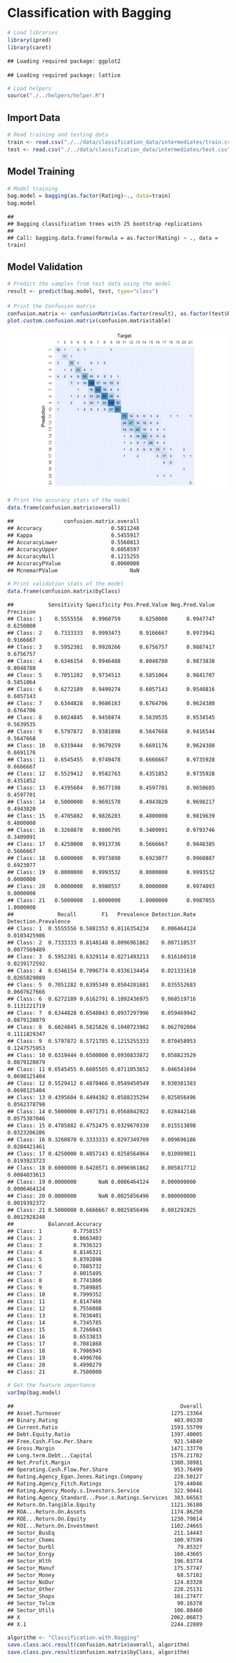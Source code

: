 # Classification with Bagging

``` r
# Load libraries
library(ipred)
library(caret)
```

    ## Loading required package: ggplot2

    ## Loading required package: lattice

``` r
# Load helpers
source("./../helpers/helper.R")
```

## Import Data

``` r
# Read training and testing data
train <- read.csv("./../data/classification_data/intermediates/train.csv")
test <- read.csv("./../data/classification_data/intermediates/test.csv")
```

## Model Training

``` r
# Model training
bag.model = bagging(as.factor(Rating)~., data=train)
bag.model
```

    ## 
    ## Bagging classification trees with 25 bootstrap replications 
    ## 
    ## Call: bagging.data.frame(formula = as.factor(Rating) ~ ., data = train)

## Model Validation

``` r
# Predict the samples from test data using the model
result <- predict(bag.model, test, type="class")

# Print the Confusion matrix
confusion.matrix <- confusionMatrix(as.factor(result), as.factor(test$Rating))
plot.custom.confusion.matrix(confusion.matrix$table)
```

![](class_bagging_files/figure-gfm/unnamed-chunk-4-1.png)<!-- -->

``` r
# Print the accuracy stats of the model
data.frame(confusion.matrix$overall)
```

    ##                confusion.matrix.overall
    ## Accuracy                      0.5811248
    ## Kappa                         0.5455917
    ## AccuracyLower                 0.5560813
    ## AccuracyUpper                 0.6058597
    ## AccuracyNull                  0.1215255
    ## AccuracyPValue                0.0000000
    ## McnemarPValue                       NaN

``` r
# Print validation stats of the model
data.frame(confusion.matrix$byClass)
```

    ##           Sensitivity Specificity Pos.Pred.Value Neg.Pred.Value Precision
    ## Class: 1    0.5555556   0.9960759      0.6250000      0.9947747 0.6250000
    ## Class: 2    0.7333333   0.9993473      0.9166667      0.9973941 0.9166667
    ## Class: 3    0.5952381   0.9920266      0.6756757      0.9887417 0.6756757
    ## Class: 4    0.6346154   0.9946488      0.8048780      0.9873838 0.8048780
    ## Class: 5    0.7051282   0.9734513      0.5851064      0.9841707 0.5851064
    ## Class: 6    0.6272189   0.9499274      0.6057143      0.9540816 0.6057143
    ## Class: 7    0.6344828   0.9686163      0.6764706      0.9624380 0.6764706
    ## Class: 8    0.6024845   0.9458874      0.5639535      0.9534545 0.5639535
    ## Class: 9    0.5797872   0.9381898      0.5647668      0.9416544 0.5647668
    ## Class: 10   0.6319444   0.9679259      0.6691176      0.9624380 0.6691176
    ## Class: 11   0.6545455   0.9749478      0.6666667      0.9735928 0.6666667
    ## Class: 12   0.5529412   0.9582763      0.4351852      0.9735928 0.4351852
    ## Class: 13   0.4395604   0.9677198      0.4597701      0.9650685 0.4597701
    ## Class: 14   0.5000000   0.9691570      0.4943820      0.9698217 0.4943820
    ## Class: 15   0.4705882   0.9826203      0.4800000      0.9819639 0.4800000
    ## Class: 16   0.3260870   0.9806795      0.3409091      0.9793746 0.3409091
    ## Class: 17   0.4250000   0.9913736      0.5666667      0.9848385 0.5666667
    ## Class: 18   0.6000000   0.9973890      0.6923077      0.9960887 0.6923077
    ## Class: 19   0.0000000   0.9993532      0.0000000      0.9993532 0.0000000
    ## Class: 20   0.0000000   0.9980557      0.0000000      0.9974093 0.0000000
    ## Class: 21   0.5000000   1.0000000      1.0000000      0.9987055 1.0000000
    ##              Recall        F1   Prevalence Detection.Rate Detection.Prevalence
    ## Class: 1  0.5555556 0.5882353 0.0116354234    0.006464124         0.0103425986
    ## Class: 2  0.7333333 0.8148148 0.0096961862    0.007110537         0.0077569489
    ## Class: 3  0.5952381 0.6329114 0.0271493213    0.016160310         0.0239172592
    ## Class: 4  0.6346154 0.7096774 0.0336134454    0.021331610         0.0265029089
    ## Class: 5  0.7051282 0.6395349 0.0504201681    0.035552683         0.0607627666
    ## Class: 6  0.6272189 0.6162791 0.1092436975    0.068519716         0.1131221719
    ## Class: 7  0.6344828 0.6548043 0.0937297996    0.059469942         0.0879120879
    ## Class: 8  0.6024845 0.5825826 0.1040723982    0.062702004         0.1111829347
    ## Class: 9  0.5797872 0.5721785 0.1215255333    0.070458953         0.1247575953
    ## Class: 10 0.6319444 0.6500000 0.0930833872    0.058823529         0.0879120879
    ## Class: 11 0.6545455 0.6605505 0.0711053652    0.046541694         0.0698125404
    ## Class: 12 0.5529412 0.4870466 0.0549450549    0.030381383         0.0698125404
    ## Class: 13 0.4395604 0.4494382 0.0588235294    0.025856496         0.0562378798
    ## Class: 14 0.5000000 0.4971751 0.0568842922    0.028442146         0.0575307046
    ## Class: 15 0.4705882 0.4752475 0.0329670330    0.015513898         0.0323206206
    ## Class: 16 0.3260870 0.3333333 0.0297349709    0.009696186         0.0284421461
    ## Class: 17 0.4250000 0.4857143 0.0258564964    0.010989011         0.0193923723
    ## Class: 18 0.6000000 0.6428571 0.0096961862    0.005817712         0.0084033613
    ## Class: 19 0.0000000       NaN 0.0006464124    0.000000000         0.0006464124
    ## Class: 20 0.0000000       NaN 0.0025856496    0.000000000         0.0019392372
    ## Class: 21 0.5000000 0.6666667 0.0025856496    0.001292825         0.0012928248
    ##           Balanced.Accuracy
    ## Class: 1          0.7758157
    ## Class: 2          0.8663403
    ## Class: 3          0.7936323
    ## Class: 4          0.8146321
    ## Class: 5          0.8392898
    ## Class: 6          0.7885732
    ## Class: 7          0.8015495
    ## Class: 8          0.7741860
    ## Class: 9          0.7589885
    ## Class: 10         0.7999352
    ## Class: 11         0.8147466
    ## Class: 12         0.7556088
    ## Class: 13         0.7036401
    ## Class: 14         0.7345785
    ## Class: 15         0.7266043
    ## Class: 16         0.6533833
    ## Class: 17         0.7081868
    ## Class: 18         0.7986945
    ## Class: 19         0.4996766
    ## Class: 20         0.4990279
    ## Class: 21         0.7500000

``` r
# Get the feature importance
varImp(bag.model)
```

    ##                                                     Overall
    ## Asset.Turnover                                   1275.13364
    ## Binary.Rating                                     403.09330
    ## Current.Ratio                                    1593.55799
    ## Debt.Equity.Ratio                                1397.40005
    ## Free.Cash.Flow.Per.Share                          921.54840
    ## Gross.Margin                                     1471.33770
    ## Long.term.Debt...Capital                         1576.21702
    ## Net.Profit.Margin                                1380.38981
    ## Operating.Cash.Flow.Per.Share                     953.76499
    ## Rating.Agency_Egan.Jones.Ratings.Company          228.50127
    ## Rating.Agency_Fitch.Ratings                       170.44046
    ## Rating.Agency_Moody.s.Investors.Service           322.90441
    ## Rating.Agency_Standard...Poor.s.Ratings.Services  383.66563
    ## Return.On.Tangible.Equity                        1121.36180
    ## ROA...Return.On.Assets                           1174.86250
    ## ROE...Return.On.Equity                           1230.79814
    ## ROI...Return.On.Investment                       1102.24665
    ## Sector_BusEq                                      211.14443
    ## Sector_Chems                                      100.97599
    ## Sector_Durbl                                       79.85327
    ## Sector_Enrgy                                      160.43665
    ## Sector_Hlth                                       196.03774
    ## Sector_Manuf                                      175.57747
    ## Sector_Money                                       68.57102
    ## Sector_NoDur                                      124.83328
    ## Sector_Other                                      228.25131
    ## Sector_Shops                                      161.27477
    ## Sector_Telcm                                       90.16378
    ## Sector_Utils                                      106.88460
    ## X                                                2062.06873
    ## X.1                                              2244.22889

``` r
algorithm <- "Classification.with.Bagging"
save.class.acc.result(confusion.matrix$overall, algorithm)
save.class.pvv.result(confusion.matrix$byClass, algorithm)
```
